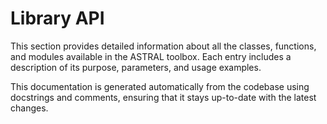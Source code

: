 # Library API

This section provides detailed information about all the classes, functions, and modules available in the ASTRAL toolbox. Each entry includes a description of its purpose, parameters, and usage examples.

This documentation is generated automatically from the codebase using docstrings and comments, ensuring that it stays up-to-date with the latest changes.